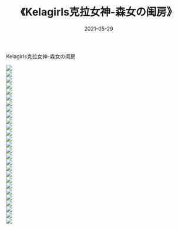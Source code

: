﻿---
layout: post
title:  《Kelagirls克拉女神-森女の闺房》
date:   2021-05-29
img: http://img.660000.xyz/Sharelink/网络美图/2021/Kelagirls克拉女神-森女の闺房/000.jpg
categories: [美女, 清纯, 唯美]
---

Kelagirls克拉女神-森女の闺房

  ![](http://img.660000.xyz/Sharelink/网络美图/2021/Kelagirls克拉女神-森女の闺房/001.jpg) <br> ![](http://img.660000.xyz/Sharelink/网络美图/2021/Kelagirls克拉女神-森女の闺房/002.jpg) <br> ![](http://img.660000.xyz/Sharelink/网络美图/2021/Kelagirls克拉女神-森女の闺房/003.jpg) <br> ![](http://img.660000.xyz/Sharelink/网络美图/2021/Kelagirls克拉女神-森女の闺房/004.jpg) <br> ![](http://img.660000.xyz/Sharelink/网络美图/2021/Kelagirls克拉女神-森女の闺房/005.jpg) <br> ![](http://img.660000.xyz/Sharelink/网络美图/2021/Kelagirls克拉女神-森女の闺房/006.jpg) <br> ![](http://img.660000.xyz/Sharelink/网络美图/2021/Kelagirls克拉女神-森女の闺房/007.jpg) <br> ![](http://img.660000.xyz/Sharelink/网络美图/2021/Kelagirls克拉女神-森女の闺房/008.jpg) <br> ![](http://img.660000.xyz/Sharelink/网络美图/2021/Kelagirls克拉女神-森女の闺房/009.jpg) <br> ![](http://img.660000.xyz/Sharelink/网络美图/2021/Kelagirls克拉女神-森女の闺房/010.jpg) <br> ![](http://img.660000.xyz/Sharelink/网络美图/2021/Kelagirls克拉女神-森女の闺房/011.jpg) <br> ![](http://img.660000.xyz/Sharelink/网络美图/2021/Kelagirls克拉女神-森女の闺房/012.jpg) <br> ![](http://img.660000.xyz/Sharelink/网络美图/2021/Kelagirls克拉女神-森女の闺房/013.jpg) <br> ![](http://img.660000.xyz/Sharelink/网络美图/2021/Kelagirls克拉女神-森女の闺房/014.jpg) <br> ![](http://img.660000.xyz/Sharelink/网络美图/2021/Kelagirls克拉女神-森女の闺房/015.jpg) <br> ![](http://img.660000.xyz/Sharelink/网络美图/2021/Kelagirls克拉女神-森女の闺房/016.jpg) <br> ![](http://img.660000.xyz/Sharelink/网络美图/2021/Kelagirls克拉女神-森女の闺房/017.jpg) <br> ![](http://img.660000.xyz/Sharelink/网络美图/2021/Kelagirls克拉女神-森女の闺房/018.jpg) <br> ![](http://img.660000.xyz/Sharelink/网络美图/2021/Kelagirls克拉女神-森女の闺房/019.jpg) <br> ![](http://img.660000.xyz/Sharelink/网络美图/2021/Kelagirls克拉女神-森女の闺房/020.jpg) <br> ![](http://img.660000.xyz/Sharelink/网络美图/2021/Kelagirls克拉女神-森女の闺房/021.jpg) <br> ![](http://img.660000.xyz/Sharelink/网络美图/2021/Kelagirls克拉女神-森女の闺房/022.jpg) <br> ![](http://img.660000.xyz/Sharelink/网络美图/2021/Kelagirls克拉女神-森女の闺房/023.jpg) <br> ![](http://img.660000.xyz/Sharelink/网络美图/2021/Kelagirls克拉女神-森女の闺房/024.jpg) <br> ![](http://img.660000.xyz/Sharelink/网络美图/2021/Kelagirls克拉女神-森女の闺房/025.jpg) <br> ![](http://img.660000.xyz/Sharelink/网络美图/2021/Kelagirls克拉女神-森女の闺房/026.jpg) <br> ![](http://img.660000.xyz/Sharelink/网络美图/2021/Kelagirls克拉女神-森女の闺房/027.jpg) <br>